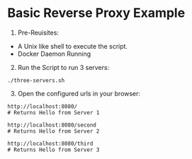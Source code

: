 # Basic Reverse Proxy Example 

1. Pre-Reuisites:
- A Unix like shell to execute the script.
- Docker Daemon Running

2. Run the Script to run 3 servers:

```
./three-servers.sh 
```

3. Open the configured urls in your browser: 

``` 
http://localhost:8080/ 
# Returns Hello from Server 1

http://localhost:8080/second
# Returns Hello from Server 2

http://localhost:8080/third
# Returns Hello from Server 3
```
